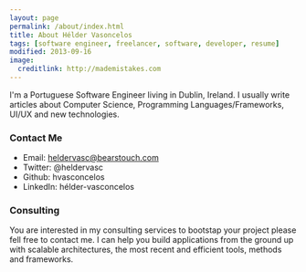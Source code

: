 ```yaml
---
layout: page
permalink: /about/index.html
title: About Hélder Vasoncelos
tags: [software engineer, freelancer, software, developer, resume]
modified: 2013-09-16
image:
  creditlink: http://mademistakes.com
---
```


I'm a Portuguese Software Engineer living in Dublin, Ireland. I usually write articles about Computer Science, Programming Languages/Frameworks, UI/UX and new technologies.

### Contact Me

* Email: heldervasc@bearstouch.com
* Twitter: @heldervasc
* Github: hvasconcelos
* LinkedIn: hélder-vasconcelos

### Consulting

You are interested in my consulting services to bootstap your project please fell free to contact me. I can help you build applications from the ground up with scalable architectures, the most recent and efficient tools, methods and frameworks.
